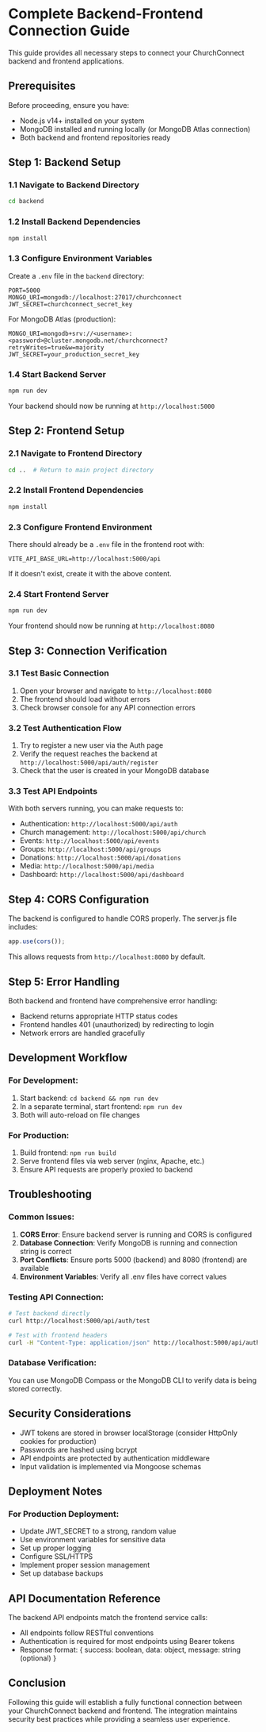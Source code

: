 # Complete Backend-Frontend Connection Guide

This guide provides all necessary steps to connect your ChurchConnect backend and frontend applications.

## Prerequisites

Before proceeding, ensure you have:
- Node.js v14+ installed on your system
- MongoDB installed and running locally (or MongoDB Atlas connection)
- Both backend and frontend repositories ready

## Step 1: Backend Setup

### 1.1 Navigate to Backend Directory
```bash
cd backend
```

### 1.2 Install Backend Dependencies
```bash
npm install
```

### 1.3 Configure Environment Variables
Create a `.env` file in the `backend` directory:
```env
PORT=5000
MONGO_URI=mongodb://localhost:27017/churchconnect
JWT_SECRET=churchconnect_secret_key
```

For MongoDB Atlas (production):
```env
MONGO_URI=mongodb+srv://<username>:<password>@cluster.mongodb.net/churchconnect?retryWrites=true&w=majority
JWT_SECRET=your_production_secret_key
```

### 1.4 Start Backend Server
```bash
npm run dev
```

Your backend should now be running at `http://localhost:5000`

## Step 2: Frontend Setup

### 2.1 Navigate to Frontend Directory
```bash
cd ..  # Return to main project directory
```

### 2.2 Install Frontend Dependencies
```bash
npm install
```

### 2.3 Configure Frontend Environment
There should already be a `.env` file in the frontend root with:
```env
VITE_API_BASE_URL=http://localhost:5000/api
```

If it doesn't exist, create it with the above content.

### 2.4 Start Frontend Server
```bash
npm run dev
```

Your frontend should now be running at `http://localhost:8080`

## Step 3: Connection Verification

### 3.1 Test Basic Connection
1. Open your browser and navigate to `http://localhost:8080`
2. The frontend should load without errors
3. Check browser console for any API connection errors

### 3.2 Test Authentication Flow
1. Try to register a new user via the Auth page
2. Verify the request reaches the backend at `http://localhost:5000/api/auth/register`
3. Check that the user is created in your MongoDB database

### 3.3 Test API Endpoints
With both servers running, you can make requests to:
- Authentication: `http://localhost:5000/api/auth`
- Church management: `http://localhost:5000/api/church`
- Events: `http://localhost:5000/api/events`
- Groups: `http://localhost:5000/api/groups`
- Donations: `http://localhost:5000/api/donations`
- Media: `http://localhost:5000/api/media`
- Dashboard: `http://localhost:5000/api/dashboard`

## Step 4: CORS Configuration

The backend is configured to handle CORS properly. The server.js file includes:
```javascript
app.use(cors());
```

This allows requests from `http://localhost:8080` by default.

## Step 5: Error Handling

Both backend and frontend have comprehensive error handling:
- Backend returns appropriate HTTP status codes
- Frontend handles 401 (unauthorized) by redirecting to login
- Network errors are handled gracefully

## Development Workflow

### For Development:
1. Start backend: `cd backend && npm run dev`
2. In a separate terminal, start frontend: `npm run dev`
3. Both will auto-reload on file changes

### For Production:
1. Build frontend: `npm run build`
2. Serve frontend files via web server (nginx, Apache, etc.)
3. Ensure API requests are properly proxied to backend

## Troubleshooting

### Common Issues:

1. **CORS Error**: Ensure backend server is running and CORS is configured
2. **Database Connection**: Verify MongoDB is running and connection string is correct
3. **Port Conflicts**: Ensure ports 5000 (backend) and 8080 (frontend) are available
4. **Environment Variables**: Verify all .env files have correct values

### Testing API Connection:
```bash
# Test backend directly
curl http://localhost:5000/api/auth/test

# Test with frontend headers
curl -H "Content-Type: application/json" http://localhost:5000/api/auth/test
```

### Database Verification:
You can use MongoDB Compass or the MongoDB CLI to verify data is being stored correctly.

## Security Considerations

- JWT tokens are stored in browser localStorage (consider HttpOnly cookies for production)
- Passwords are hashed using bcrypt
- API endpoints are protected by authentication middleware
- Input validation is implemented via Mongoose schemas

## Deployment Notes

### For Production Deployment:
- Update JWT_SECRET to a strong, random value
- Use environment variables for sensitive data
- Set up proper logging
- Configure SSL/HTTPS
- Implement proper session management
- Set up database backups

## API Documentation Reference

The backend API endpoints match the frontend service calls:
- All endpoints follow RESTful conventions
- Authentication is required for most endpoints using Bearer tokens
- Response format: { success: boolean, data: object, message: string (optional) }

## Conclusion

Following this guide will establish a fully functional connection between your ChurchConnect backend and frontend. The integration maintains security best practices while providing a seamless user experience.
